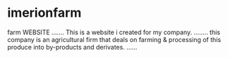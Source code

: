 # imerionfarm
farm WEBSITE
.......
This is a website i created for my company.
........
this company is an agricultural firm that deals on farming & processing of this produce into by-products and derivates.
......


